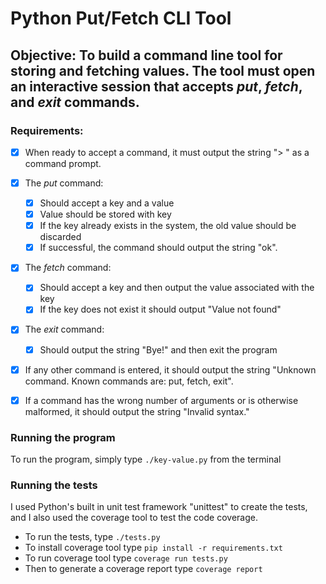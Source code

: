 # Python Put/Fetch CLI Tool

## Objective: To build a command line tool for storing and fetching values. The tool must open an interactive session that accepts _put_, _fetch_, and _exit_ commands.    

### Requirements: 
- [x] When ready to accept a command, it must output the string "> " as a command prompt.
- [x] The _put_ command: 
  - [x] Should accept a key and a value
  - [x] Value should be stored with key
  - [x] If the key already exists in the system, the old value should be discarded
  - [x] If successful, the command should output the string "ok".
- [x] The _fetch_ command:
  - [x] Should accept a key and then output the value associated with the key
  - [x] If the key does not exist it should output "Value not found"
- [x] The _exit_ command:
  - [x] Should output the string "Bye!" and then exit the program
- [x] If any other command is entered, it should output the string "Unknown command. Known
commands are: put, fetch, exit".
- [x] If a command has the wrong number of arguments or is otherwise malformed, it should output
the string "Invalid syntax."   


### Running the program 
To run the program, simply type `./key-value.py` from the terminal

### Running the tests
I used Python's built in unit test framework "unittest" to create the tests, and I also used the coverage tool to test the code coverage. 
 - To run the tests, type `./tests.py`
 - To install coverage tool type `pip install -r requirements.txt`
 - To run coverage tool type `coverage run tests.py`
 - Then to generate a coverage report type `coverage report`
